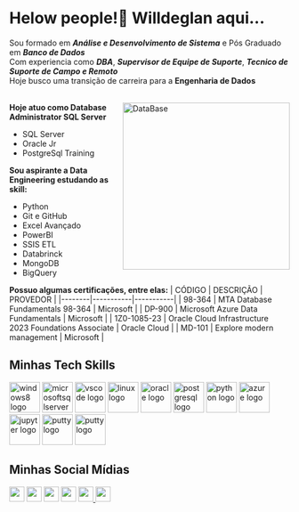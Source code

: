 # Helow people!👋 Willdeglan aqui...

<!-- apresentação -->
Sou formado em **_Análise e Desenvolvimento de Sistema_** e Pós Graduado em **_Banco de Dados_**<br>
Com experiencia como **_DBA_**, **_Supervisor de Equipe de Suporte_**, **_Tecnico de Suporte de Campo e Remoto_**<br>
Hoje busco uma transição de carreira para a __Engenharia de Dados__ <br>
<br> 
<!-- logos DB grande -->
<img src="https://github.com/user-attachments/assets/3058469f-4ab6-4d30-ab21-3a76a83814f9" min-width="3000px" max-width="3000px" width="300px" align="right" alt="DataBase" />

**Hoje atuo como Database Administrator SQL Server**
- SQL Server
- Oracle Jr
- PostgreSql Training 
  
**Sou aspirante a Data Engineering estudando as skill:**
- Python
- Git e GitHub
- Excel Avançado 
- PowerBI
- SSIS ETL
- Databrinck
- MongoDB
- BigQuery

**Possuo algumas certificações, entre elas:**
| CÓDIGO | DESCRIÇÃO | PROVEDOR |
|--------|-----------|-----------|
| 98-364 |  MTA Database Fundamentals 98-364 | Microsoft |
| DP-900 | Microsoft Azure Data Fundamentals | Microsoft |
| 1Z0-1085-23 | Oracle Cloud Infrastructure 2023 Foundations Associate | Oracle Cloud |
| MD-101 | Explore modern management | Microsoft |



  <!-- ICONES DAS TECNOLOGIAS -->
## Minhas Tech Skills
<div align="left">
  <img src="https://cdn.jsdelivr.net/gh/devicons/devicon/icons/windows8/windows8-original.svg"                  height="55" alt="windows8 logo"  />
  <img src="https://cdn.jsdelivr.net/gh/devicons/devicon/icons/microsoftsqlserver/microsoftsqlserver-plain.svg" height="55" alt="microsoftsqlserver logo"  />
  <img src="https://cdn.jsdelivr.net/gh/devicons/devicon/icons/vscode/vscode-original.svg"                      height="55" alt="vscode logo"  />
  <img src="https://cdn.jsdelivr.net/gh/devicons/devicon/icons/linux/linux-original.svg"                        height="55" alt="linux logo"  />
  <img src="https://cdn.jsdelivr.net/gh/devicons/devicon/icons/oracle/oracle-original.svg"                      height="55" alt="oracle logo"  />
  <img src="https://cdn.jsdelivr.net/gh/devicons/devicon/icons/postgresql/postgresql-original.svg"              height="55" alt="postgresql logo"  />
  <img src="https://cdn.jsdelivr.net/gh/devicons/devicon/icons/python/python-original.svg"                      height="55" alt="python logo"  />
  <img src="https://cdn.jsdelivr.net/gh/devicons/devicon/icons/azure/azure-original.svg"                        height="55" alt="azure logo"  />
  <img src="https://cdn.jsdelivr.net/gh/devicons/devicon/icons/jupyter/jupyter-original.svg"                    height="55" alt="jupyter logo"  />
  <img src="https://cdn.jsdelivr.net/gh/devicons/devicon/icons/putty/putty-original.svg"                        height="55" alt="putty logo"  />
  <img src="https://cdn.jsdelivr.net/gh/devicons/devicon@latest/icons/pandas/pandas-original-wordmark.svg"      height="55" alt="putty logo" />
</div>

<!-- Social midias -->
## Minhas Social Mídias
<div align="left">
  <a href="https://www.youtube.com/@sqldicas" target="_blank">         <img src="https://img.shields.io/badge/YouTube-FF0000?style=for-the-badge&logo=youtube&logoColor=white"                                         height="27"></a>
  <a href="https://instagram.com/willdeglan" target="_blank">          <img src="https://img.shields.io/badge/-Instagram-%23E4405F?style=for-the-badge&logo=instagram&logoColor=white"                                 height="27"></a>
  <a href = "mailto:willdeglan@gmail.com">                             <img src="https://img.shields.io/badge/-Gmail-%23333?style=for-the-badge&logo=gmail&logoColor=white"                                            height="27"></a>
  <a href="https://www.linkedin.com/in/willdeglan" target="_blank">    <img src="https://img.shields.io/badge/-LinkedIn-%230077B5?style=for-the-badge&logo=linkedin&logoColor=white"                                   height="27"></a> 
  <a href="https://instagram.com/sqldicas" target="_blank">            <img src="https://img.shields.io/static/v1?message=SQLDicas&logo=instagram&label=&color=E4405F&logoColor=white&labelColor=&style=for-the-badge" height="27"> </a>
  <a href="https://www.willdeglan.com.br" target="_blank">             <img src="https://img.shields.io/static/v1?message=Meu_Portal&logo=medium&label=&color=FF0000&logoColor=green&labelColor=&style=for-the-badge"  height="27"> </a>
</div>
